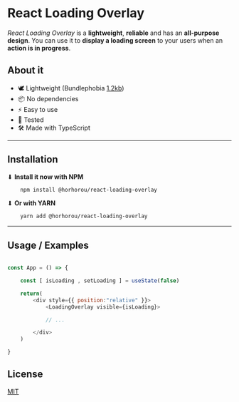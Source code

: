 
# React Loading Overlay

*React Loading Overlay* is a **lightweight**, **reliable** and has an **all-purpose design**. You can use it to **display a loading screen** to your users when an **action is in progress**.
## About it

- 🕊 Lightweight (Bundlephobia [1.2kb](https://bundlephobia.com/package/@horhorou/react-loading-overlay@0.1.1))
- 📦 No dependencies
- ⚡ Easy to use
- 🧪 Tested
- 🛠 Made with TypeScript

---

## Installation


⬇ **Install it now with NPM**

```bash
    npm install @horhorou/react-loading-overlay
```


⬇ **Or with YARN**

```bash
    yarn add @horhorou/react-loading-overlay
```

---


## Usage / Examples

```js

const App = () => {

    const [ isLoading , setLoading ] = useState(false)

    return(
        <div style={{ position:"relative" }}>
            <LoadingOverlay visible={isLoading}>

            // ...

        </div>
    )

}

```



## License

[MIT](https://choosealicense.com/licenses/mit/)
